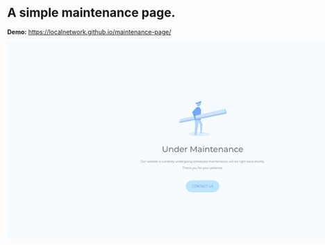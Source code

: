 # A simple maintenance page.

<b>Demo:</b> <a target="_blank" href="https://localnetwork.github.io/maintenance-page/">https://localnetwork.github.io/maintenance-page/</a>

<p align="center">
  <img src="screenshot.jpg" style="max-width:900px;">
</p>
